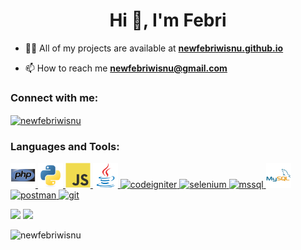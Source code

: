 <h1 align="center">Hi 👋, I'm Febri</h1>

- 👨‍💻 All of my projects are available at <a href="https://newfebriwisnu.github.io/" target="_blank"><b>newfebriwisnu.github.io</b></a>

- 📫 How to reach me **newfebriwisnu@gmail.com**

<h3 align="left">Connect with me:</h3>
<p align="left">
<a href="https://linkedin.com/in/newfebriwisnu" target="blank"><img align="center" src="https://raw.githubusercontent.com/rahuldkjain/github-profile-readme-generator/master/src/images/icons/Social/linked-in-alt.svg" alt="newfebriwisnu" height="30" width="40" /></a>
</p>

<h3 align="left">Languages and Tools:</h3>
<p align="left">
  <a href="https://www.php.net" target="_blank" rel="noreferrer"> <img src="https://raw.githubusercontent.com/devicons/devicon/master/icons/php/php-original.svg" alt="php" width="40" height="40"/> </a> 
  <a href="https://www.python.org" target="_blank" rel="noreferrer"> <img src="https://raw.githubusercontent.com/devicons/devicon/master/icons/python/python-original.svg" alt="python" width="40" height="40"/> </a> 
  <a href="https://developer.mozilla.org/en-US/docs/Web/JavaScript" target="_blank" rel="noreferrer"> <img src="https://raw.githubusercontent.com/devicons/devicon/master/icons/javascript/javascript-original.svg" alt="javascript" width="40" height="40"/> </a> 
  <a href="https://www.java.com" target="_blank" rel="noreferrer"> <img src="https://raw.githubusercontent.com/devicons/devicon/master/icons/java/java-original.svg" alt="java" width="40" height="40"/> </a> 
  <a href="https://codeigniter.com" target="_blank" rel="noreferrer"> <img src="https://cdn.worldvectorlogo.com/logos/codeigniter.svg" alt="codeigniter" width="40" height="40"/> </a> 
  <a href="https://www.selenium.dev" target="_blank" rel="noreferrer"> <img src="https://raw.githubusercontent.com/detain/svg-logos/780f25886640cef088af994181646db2f6b1a3f8/svg/selenium-logo.svg" alt="selenium" width="40" height="40"/> </a>
  <a href="https://www.microsoft.com/en-us/sql-server" target="_blank" rel="noreferrer"> <img src="https://www.svgrepo.com/show/303229/microsoft-sql-server-logo.svg" alt="mssql" width="40" height="40"/> </a> 
  <a href="https://www.mysql.com/" target="_blank" rel="noreferrer"> <img src="https://raw.githubusercontent.com/devicons/devicon/master/icons/mysql/mysql-original-wordmark.svg" alt="mysql" width="40" height="40"/> </a> 
  <a href="https://postman.com" target="_blank" rel="noreferrer"> <img src="https://www.vectorlogo.zone/logos/getpostman/getpostman-icon.svg" alt="postman" width="40" height="40"/> </a> 
  <a href="https://git-scm.com/" target="_blank" rel="noreferrer"> <img src="https://www.vectorlogo.zone/logos/git-scm/git-scm-icon.svg" alt="git" width="40" height="40"/> </a> 
</p>

<a href="https://github.com/newfebriwisnu?tab=repositories" title="Febri Wisnu F"><img height="180em" src="https://github-readme-stats.vercel.app/api/top-langs/?username=newfebriwisnu&bg_color=151515&text_color=9f9f9f&title_color=fff&layout=compact" /></a>
<a href="https://github.com/newfebriwisnu" title="Febri Wisnu F"><img height="180em" src="https://github-readme-stats.vercel.app/api?username=newfebriwisnu&show_icons=true&theme=gradient&title_color=fff&icon_color=5C9FF0&text_color=9f9f9f&bg_color=151515" /></a>

<p align="left"> <img src="https://komarev.com/ghpvc/?username=newfebriwisnu&label=Profile%20views&color=151515&style=flat" alt="newfebriwisnu" /> </p>
